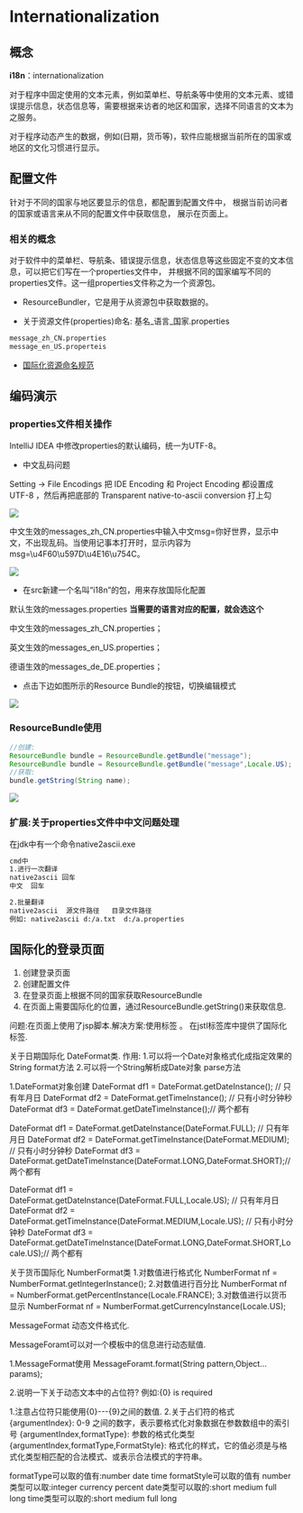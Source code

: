 # Internationalization

## 概念

**i18n**：internationalization

对于程序中固定使用的文本元素，例如菜单栏、导航条等中使用的文本元素、或错误提示信息，状态信息等，需要根据来访者的地区和国家，选择不同语言的文本为之服务。

对于程序动态产生的数据，例如(日期，货币等)，软件应能根据当前所在的国家或地区的文化习惯进行显示。

## 配置文件

针对于不同的国家与地区要显示的信息，都配置到配置文件中，
根据当前访问者的国家或语言来从不同的配置文件中获取信息，
展示在页面上。

### 相关的概念

对于软件中的菜单栏、导航条、错误提示信息，状态信息等这些固定不变的文本信息，可以把它们写在一个properties文件中，
并根据不同的国家编写不同的properties文件。这一组properties文件称之为一个资源包。

* ResourceBundler，它是用于从资源包中获取数据的。

* 关于资源文件(properties)命名: 基名_语言_国家.properties

```markdown
message_zh_CN.properties
message_en_US.properteis
```
* [国际化资源命名规范](https://blog.csdn.net/qq_34419607/article/details/100114102)

## 编码演示

### properties文件相关操作

IntelliJ IDEA 中修改properties的默认编码，统一为UTF-8。

* 中文乱码问题

Setting -> File Encodings 把 IDE Encoding 和 Project Encoding 都设置成 UTF-8 ，然后再把底部的 Transparent native-to-ascii conversion 打上勾

![](.gitbook\assets\2020-03-02-19-03-41.png)

中文生效的messages_zh_CN.properties中输入中文msg=你好世界，显示中文，不出现乱码。当使用记事本打开时，显示内容为msg=\u4F60\u597D\u4E16\u754C。

![](.gitbook\assets\2020-03-02-19-13-04.png)

* 在src新建一个名叫“i18n”的包，用来存放国际化配置

默认生效的messages.properties **当需要的语言对应的配置，就会选这个**

中文生效的messages_zh_CN.properties；

英文生效的messages_en_US.properties；

德语生效的messages_de_DE.properties；

* 点击下边如图所示的Resource Bundle的按钮，切换编辑模式

![](.gitbook\assets\2020-03-02-19-20-50.png)

### ResourceBundle使用

```java
//创建:
ResourceBundle bundle = ResourceBundle.getBundle("message");		
ResourceBundle bundle = ResourceBundle.getBundle("message",Locale.US);
//获取:
bundle.getString(String name);
```

![](.gitbook\assets\2020-03-02-19-30-50.png)


### 扩展:关于properties文件中中文问题处理

在jdk中有一个命令native2ascii.exe

```markdown
cmd中
1.进行一次翻译
native2ascii 回车
中文  回车

2.批量翻译
native2ascii  源文件路径   目录文件路径
例如: native2ascii d:/a.txt  d:/a.properties
```

## 国际化的登录页面

1. 创建登录页面
2. 创建配置文件
3. 在登录页面上根据不同的国家获取ResourceBundle
4. 在页面上需要国际化的位置，通过ResourceBundle.getString()来获取信息.

问题:在页面上使用了jsp脚本.解决方案:使用标签 。
在jstl标签库中提供了国际化标签.


关于日期国际化
DateFormat类.
作用:
1.可以将一个Date对象格式化成指定效果的String     format方法
2.可以将一个String解析成Date对象     parse方法

1.DateFormat对象创建
DateFormat df1 = DateFormat.getDateInstance(); // 只有年月日
DateFormat df2 = DateFormat.getTimeInstance(); // 只有小时分钟秒
DateFormat df3 = DateFormat.getDateTimeInstance();// 两个都有

DateFormat df1 = DateFormat.getDateInstance(DateFormat.FULL); // 只有年月日
DateFormat df2 = DateFormat.getTimeInstance(DateFormat.MEDIUM); // 只有小时分钟秒
DateFormat df3 = DateFormat.getDateTimeInstance(DateFormat.LONG,DateFormat.SHORT);// 两个都有

DateFormat df1 = DateFormat.getDateInstance(DateFormat.FULL,Locale.US); // 只有年月日
DateFormat df2 = DateFormat.getTimeInstance(DateFormat.MEDIUM,Locale.US); // 只有小时分钟秒
DateFormat df3 = DateFormat.getDateTimeInstance(DateFormat.LONG,DateFormat.SHORT,Locale.US);// 两个都有

关于货币国际化
NumberFormat类
1.对数值进行格式化
NumberFormat nf = NumberFormat.getIntegerInstance();
2.对数值进行百分比
NumberFormat nf = NumberFormat.getPercentInstance(Locale.FRANCE);
3.对数值进行以货币显示
NumberFormat nf = NumberFormat.getCurrencyInstance(Locale.US);


MessageFormat
动态文件格式化.

MessageForamt可以对一个模板中的信息进行动态赋值.

1.MessageFormat使用
MessageForamt.format(String pattern,Object... params);

2.说明一下关于动态文本中的占位符?
例如:{0} is required 

1.注意占位符只能使用{0}---{9}之间的数值.
2.关于占们符的格式
{argumentIndex}: 0-9 之间的数字，表示要格式化对象数据在参数数组中的索引号
{argumentIndex,formatType}: 参数的格式化类型
{argumentIndex,formatType,FormatStyle}: 格式化的样式，它的值必须是与格式化类型相匹配的合法模式、或表示合法模式的字符串。

formatType可以取的值有:number date time
formatStyle可以取的值有
number类型可以取:integer currency  percent 
date类型可以取的:short medium  full long
time类型可以取的:short medium  full long
